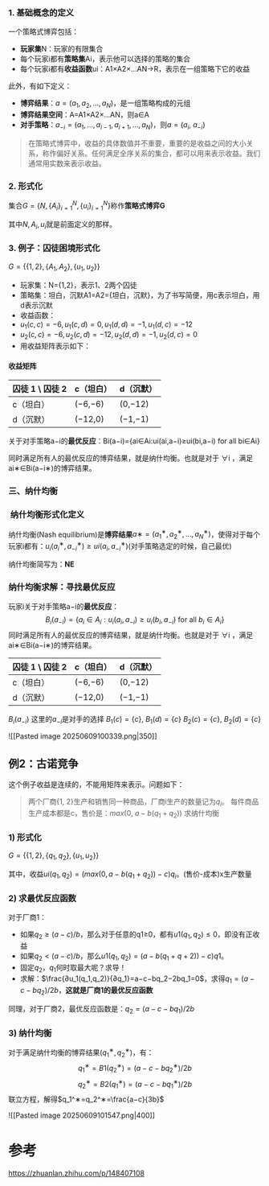 ### 1. 基础概念的定义

一个策略式博弈包括：

- **玩家集**N：玩家的有限集合
- 每个玩家i都有**策略集**Ai，表示他可以选择的策略的集合
- 每个玩家i都有**收益函数**ui：A1×A2×…AN→R，表示在一组策略下它的收益

此外，有如下定义：

- **博弈结果**：$a=(a_1,a_2,…,a_N)$，是一组策略构成的元组
- **博弈结果空间**：A=A1×A2×…AN，则a∈A
- **对手策略**：$a_{−i}=(a_1,…,a_{i−1},a_{i+1},…,a_N$)，则$a=(a_i,\ a_{−i})$

> 在策略式博弈中，收益的具体数值并不重要，重要的是收益之间的大小关系，称作偏好关系。任何满足全序关系的集合，都可以用来表示收益。我们通常用实数来表示收益。

### 2. 形式化  
集合$G=\{N,\{A_i\}_{i=1}^N,\{u_i\}_{i=1}^N\}$称作**策略式博弈G**

其中$N,A_i,u_i$就是前面定义的那样。


### 3. 例子：囚徒困境形式化

$G=\{\{1,2\},\{A_1,A_2\},\{u_1,u_2\}\}$

- 玩家集：N={1,2}，表示1、2两个囚徒
- 策略集：坦白，沉默A1=A2={坦白，沉默}，为了书写简便，用c表示坦白，用d表示沉默
- 收益函数：
- $u_1(c,c)=−6,u_1(c,d)=0,u_1(d,d)=−1,u_1(d,c)=−12$
- $u_2(c,c)=−6,u_2(c,d)=−12,u_2(d,d)=−1,u_2(d,c)=0$
- 用收益矩阵表示如下：

#### 收益矩阵

| 囚徒 1 \ 囚徒 2 | c（坦白）   | d（沉默）   |
| ----------- | ------- | ------- |
| c（坦白）       | (−6,−6) | (0,−12) |
| d（沉默）       | (−12,0) | (−1,−1) |


关于对手策略a−i的**最优反应**：Bi(a−i)={ai∈Ai:ui(ai,a−i)≥ui(bi,a−i) for all bi∈Ai}

同时满足所有人的最优反应的博弈结果，就是纳什均衡。也就是对于 ∀i ，满足ai∗∈Bi(a−i∗)的博弈结果。


### 三、纳什均衡
###  纳什均衡形式化定义

纳什均衡(Nash equilibrium)是**博弈结果**$a∗=(a_1^∗,a_2^∗,…,a_N^∗)$，使得对于每个玩家i都有：$u_i(a_i^∗,a_{−i}^∗)≥ui(a_i,a_{−i}^∗)$(对手策略选定的时候，自己最优)

纳什均衡简写为：**NE**

### 纳什均衡求解：寻找最优反应

玩家i关于对手策略a−i的**最优反应**：
$$ B_i(a_{-i}) = \left\{ a_i \in A_i : u_i(a_i, a_{-i}) \geq u_i(b_i, a_{-i}) \ \text{for all} \ b_i \in A_i \right\} $$
同时满足所有人的最优反应的博弈结果，就是纳什均衡。也就是对于 ∀i ，满足ai∗∈Bi(a−i∗)的博弈结果。



| 囚徒 1 \ 囚徒 2 | c（坦白）   | d（沉默）   |
| ----------- | ------- | ------- |
| c（坦白）       | (−6,−6) | (0,−12) |
| d（沉默）       | (−12,0) | (−1,−1) |
$B_i(a_{-i})$ 这里的$a_{-i}$是对手的选择
$B_1(c) = \{c\},\  B_1(d) =\{c\}$
$B_2(c) = \{c\},\  B_2(d) =\{c\}$

![[Pasted image 20250609100339.png|350]]

## 例2：古诺竞争


这个例子收益是连续的，不能用矩阵来表示。问题如下：

> 两个厂商{1, 2}生产和销售同一种商品，厂商i生产的数量记为$q_i$。 每件商品生产成本都是c，售价是：$max(0,\ a−b(q_1+q_2))$ 求纳什均衡

### 1) 形式化

$G=\{\{1,2\},\{q_1,q_2\},\{u_1,u_2\}\}$

其中，收益$ui(q_1,q_2)=(max(0,a−b(q_1+q_2))−c)q_i$。(售价-成本)x生产数量

### 2) 求最优反应函数

对于厂商1：
- 如果$q_2≥(a−c)/b$，那么对于任意的q1≥0，都有$u1(q_1,q_2)≤0$，即没有正收益
- 如果$q_2<(a−c)/b$，那么$u1(q_1,q_2)=(a−b(q_1+q+2))−c)q1$。
- 固定$q_2，q_1$何时取最大呢？求导！
- 求解：$\frac{∂u_1(q_1,q_2)}{∂q_1}=a−c−bq_2−2bq_1=0$，求得$q_1=(a−c−bq_2)/2b$，**这就是厂商1的最优反应函数**

同理，对于厂商2，最优反应函数是：$q_2=(a−c−bq_1)/2b$

### 3) 纳什均衡

对于满足纳什均衡的博弈结果$(q_1^∗,q_2^∗)$，有：$$q_1^∗=B1(q_2^∗)=(a−c−bq_2^∗)/2b$$$$q_2^∗=B2(q_1^∗)=(a−c−bq_1^∗)/2b$$联立方程，解得$q_1^∗=q_2^∗=\frac{a−c}{3b}$

![[Pasted image 20250609101547.png|400]]

# 参考
https://zhuanlan.zhihu.com/p/148407108
